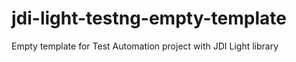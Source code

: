 # jdi-light-testng-empty-template
Empty template for Test Automation project with JDI Light library 
